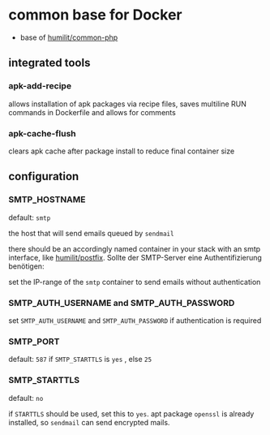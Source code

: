 # common base for Docker

* base of [humilit/common-php](https://github.com/humilit/common-php)

## integrated tools

### apk-add-recipe

allows installation of apk packages via recipe files, 
saves multiline RUN commands in Dockerfile and allows for comments

### apk-cache-flush

clears apk cache after package install to reduce final container size


## configuration

### SMTP_HOSTNAME

default: ``smtp``

the host that will send emails queued by `sendmail`
 
there should be an accordingly named container in your stack with an smtp interface, like [humilit/postfix](https://hub.docker.com/r/humilit/postfix).
Sollte der SMTP-Server eine Authentifizierung benötigen:

set the IP-range of the `smtp` container to send emails without authentication

### SMTP_AUTH_USERNAME and SMTP_AUTH_PASSWORD

set `SMTP_AUTH_USERNAME` and `SMTP_AUTH_PASSWORD` if authentication is required

### SMTP_PORT

default: `587` if `SMTP_STARTTLS` is `yes` , else `25`

### SMTP_STARTTLS

default: ``no``

if `STARTTLS` should be used, set this to `yes`. 
apt package `openssl` is already installed, so `sendmail` can send encrypted mails.

